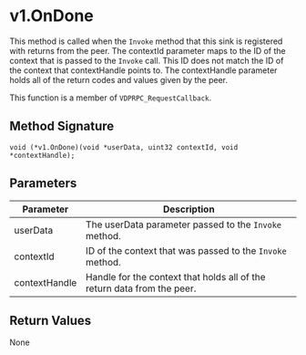 # v1.OnDone

This method is called when the `Invoke` method that this sink is registered with returns from the peer. The contextId parameter maps to the ID of the context that is passed to the `Invoke` call. This ID does not match the ID of the context that contextHandle points to. The contextHandle parameter holds all of the return codes and values given by the peer.

This function is a member of `VDPRPC_RequestCallback`.


## Method Signature
```
void (*v1.OnDone)(void *userData, uint32 contextId, void *contextHandle);
```

## Parameters

| Parameter | Description |
| --------- | ----------- |
| userData | The userData parameter passed to the `Invoke` method. |
| contextId | ID of the context that was passed to the `Invoke` method. |
| contextHandle | Handle for the context that holds all of the return data from the peer. |

## Return Values

None


